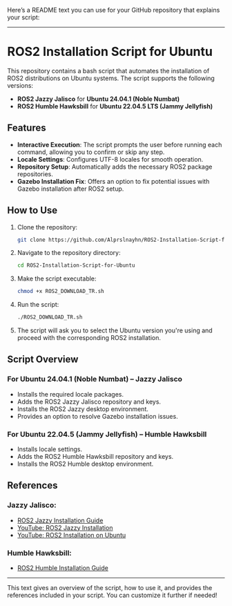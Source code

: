 Here’s a README text you can use for your GitHub repository that explains your script:

---

# ROS2 Installation Script for Ubuntu

This repository contains a bash script that automates the installation of ROS2 distributions on Ubuntu systems. The script supports the following versions:

- **ROS2 Jazzy Jalisco** for **Ubuntu 24.04.1 (Noble Numbat)**
- **ROS2 Humble Hawksbill** for **Ubuntu 22.04.5 LTS (Jammy Jellyfish)**

## Features

- **Interactive Execution**: The script prompts the user before running each command, allowing you to confirm or skip any step.
- **Locale Settings**: Configures UTF-8 locales for smooth operation.
- **Repository Setup**: Automatically adds the necessary ROS2 package repositories.
- **Gazebo Installation Fix**: Offers an option to fix potential issues with Gazebo installation after ROS2 setup.

## How to Use

1. Clone the repository:

   ```bash
   git clone https://github.com/Alprslnayhn/ROS2-Installation-Script-for-Ubuntu
   ```

2. Navigate to the repository directory:

   ```bash
   cd ROS2-Installation-Script-for-Ubuntu
   ```

3. Make the script executable:

   ```bash
   chmod +x ROS2_DOWNLOAD_TR.sh
   ```

4. Run the script:

   ```bash
   ./ROS2_DOWNLOAD_TR.sh
   ```

5. The script will ask you to select the Ubuntu version you're using and proceed with the corresponding ROS2 installation.

## Script Overview

### For Ubuntu 24.04.1 (Noble Numbat) – **Jazzy Jalisco**
- Installs the required locale packages.
- Adds the ROS2 Jazzy Jalisco repository and keys.
- Installs the ROS2 Jazzy desktop environment.
- Provides an option to resolve Gazebo installation issues.

### For Ubuntu 22.04.5 (Jammy Jellyfish) – **Humble Hawksbill**
- Installs locale settings.
- Adds the ROS2 Humble Hawksbill repository and keys.
- Installs the ROS2 Humble desktop environment.

## References

### Jazzy Jalisco:
- [ROS2 Jazzy Installation Guide](https://docs.ros.org/en/jazzy/Installation/Ubuntu-Install-Debs.html)
- [YouTube: ROS2 Jazzy Installation](https://www.youtube.com/watch?v=08o46x5SfJM)
- [YouTube: ROS2 Installation on Ubuntu](https://www.youtube.com/watch?v=dY8JxldcuqA)

### Humble Hawksbill:
- [ROS2 Humble Installation Guide](https://docs.ros.org/en/humble/Installation/Ubuntu-Install-Debs.html)

---

This text gives an overview of the script, how to use it, and provides the references included in your script. You can customize it further if needed!
